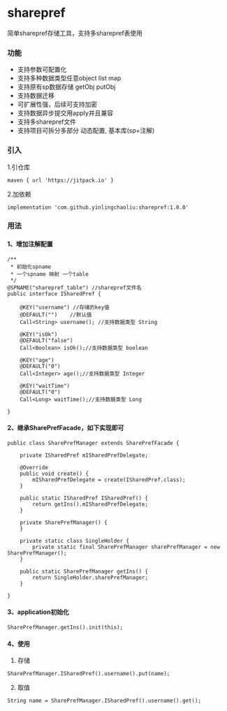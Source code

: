 # sharepref
简单sharepref存储工具，支持多sharepref表使用

### 功能
 * 支持参数可配置化
 * 支持多种数据类型任意object list map
 * 支持原有sp数据存储 getObj putObj
 * 支持数据迁移
 * 可扩展性强，后续可支持加密
 * 支持数据异步提交用apply并且兼容
 * 支持多sharepref文件
 * 支持项目可拆分多部分 动态配置, 基本库(sp+注解)

### 引入
1.引仓库
```
maven { url 'https://jitpack.io' }
```
2.加依赖
```
implementation 'com.github.yinlingchaoliu:sharepref:1.0.0'
```

### 用法
#### 1、增加注解配置
```
/**
 * 初始化spname
 * 一个spname 映射 一个table
 */
@SPNAME("sharepref_table") //sharepref文件名
public interface ISharedPref {

    @KEY("username") //存储的key值
    @DEFAULT("")    //默认值
    Call<String> username(); //支持数据类型 String

    @KEY("isOk")
    @DEFAULT("false")
    Call<Boolean> isOk();//支持数据类型 boolean

    @KEY("age")
    @DEFAULT("0")
    Call<Integer> age();//支持数据类型 Integer

    @KEY("waitTime")
    @DEFAULT("0")
    Call<Long> waitTime();//支持数据类型 Long

}
```
#### 2、继承SharePrefFacade，如下实现即可

```
public class SharePrefManager extends SharePrefFacade {

    private ISharedPref mISharedPrefDelegate;

    @Override
    public void create() {
        mISharedPrefDelegate = create(ISharedPref.class);
    }

    public static ISharedPref ISharedPref() {
        return getIns().mISharedPrefDelegate;
    }
    
    private SharePrefManager() {
    }

    private static class SingleHolder {
        private static final SharePrefManager sharePrefManager = new SharePrefManager();
    }

    public static SharePrefManager getIns() {
        return SingleHolder.sharePrefManager;
    }

} 
```

#### 3、application初始化

```
SharePrefManager.getIns().init(this);
```

#### 4、使用
1. 存储

```
SharePrefManager.ISharedPref().username().put(name);
```    
2. 取值

```
String name = SharePrefManager.ISharedPref().username().get();
```


